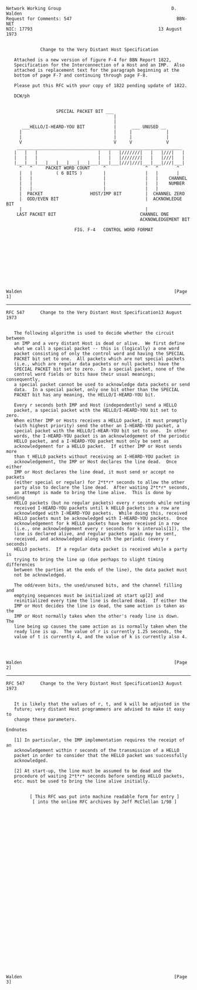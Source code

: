    Network Working Group                                          D. Walden
    Request for Comments: 547                                        BBN-NET
    NIC: 17793                                                13 August 1973


                 Change to the Very Distant Host Specification

       Attached is a new version of figure F-4 for BBN Report 1822,
       Specification for the Interconnection of a Host and an IMP.  Also
       attached is replacement text for the paragraph beginning at the
       bottom of page F-7 and continuing through page F-8.

       Please put this RFC with your copy of 1822 pending update of 1822.

       DCW/ph


                       SPECIAL PACKET BIT ___
                                             |
                                             |
          ___HELLO/I-HEARD-YOU BIT           |      ___ UNUSED __
         |                                   |     |             |
         |                                   |     |             |
         V                                   V     V             V
        _______________________________________________________________
       |   |   |                       |   |   |///////|   |   |///|   |
       |   |   |                       |   |   |///////|   |   |///|   |
       |___|___|___|___|___|___|___|___|___|___|///|///|___|___|///|___|
         ^   ^     PACKET WORD COUNT     ^               ^   ^       ^
         |   |         ( 6 BITS )        |               |   |       |
         |   |                           |               |   |    CHANNEL
         |   |                           |               |   |    NUMBER
         |   |                           |               |   |
         |  PACKET                  HOST/IMP BIT         |  CHANNEL ZERO
         |  ODD/EVEN BIT                                 |  ACKNOWLEDGE BIT
         |                                               |
        LAST PACKET BIT                                CHANNEL ONE
                                                       ACKNOWLEDGEMENT BIT

                              FIG. F-4   CONTROL WORD FORMAT











    Walden                                                          [Page 1]

------------------------------------------------------------------------

``` newpage
RFC 547      Change to the Very Distant Host Specification13 August 1973


   The following algorithm is used to decide whether the circuit between
   an IMP and a very distant Host is dead or alive.  We first define
   what we call a special packet -- this is (logically) a one word
   packet consisting of only the control word and having the SPECIAL
   PACKET bit set to one.  All packets which are not special packets
   (i.e., which are regular data packets or null packets) have the
   SPECIAL PACKET bit set to zero.  In a special packet, none of the
   control word fields or bits have their usual meanings; consequently,
   a special packet cannot be used to acknowledge data packets or send
   data.  In a special packet, only one bit other than the SPECIAL
   PACKET bit has any meaning, the HELLO/I-HEARD-YOU bit.

   Every r seconds both IMP and Host (independently) send a HELLO
   packet, a special packet with the HELLO/I-HEARD-YOU bit set to zero.
   When either IMP or Hosts receives a HELLO packet, it must promptly
   (with highest priority) send the other an I-HEARD-YOU packet, a
   special packet with the HELLO/I-HEAR-YOU bit set to one.  In other
   words, the I-HEARD-YOU packet is an acknowledgement of the periodic
   HELLO packet, and a I-HEARD-YOU packet must only be sent as
   acknowledgement for a HELLO packet.  If either IMP or Host sends more
   than t HELLO packets without receiving an I-HEARD-YOU packet in
   acknowledgement, the IMP or Host declares the line dead.  Once either
   IMP or Host declares the line dead, it must send or accept no packets
   (either special or regular) for 2*t*r* seconds to allow the other
   party also to declare the line dead.  After waiting 2*t*r* seconds,
   an attempt is made to bring the line alive.  This is done by sending
   HELLO packets (but no regular packets) every r seconds while noting
   received I-HEARD-YOU packets until k HELLO packets in a row are
   acknowledged with I-HEARD-YOU packets.  While doing this, received
   HELLO packets must be acknowledged with I-HEARD-YOU packets.  Once
   acknowledgement for k HELLO packets have been received in a row
   (i.e., one acknowledgement every r seconds for k intervals[1]), the
   line is declared alive, and regular packets again may be sent,
   received, and acknowledged along with the periodic (every r seconds)
   HELLO packets.  If a regular data packet is received while a party is
   trying to bring the line up (due perhaps to slight timing differences
   between the parties at the ends of the line), the data packet must
   not be acknowledged.

   The odd/even bits, the used/unused bits, and the channel filling and
   emptying sequences must be initialized at start up[2] and
   reinitialized every time the line is declared dead.  If either the
   IMP or Host decides the line is dead, the same action is taken as the
   IMP or Host normally takes when the other's ready line is down.  The
   line being up causes the same action as is normally taken when the
   ready line is up.  The value of r is currently 1.25 seconds, the
   value of t is currently 4, and the value of k is currently also 4.




Walden                                                          [Page 2]
```

------------------------------------------------------------------------

``` newpage
RFC 547      Change to the Very Distant Host Specification13 August 1973


   It is likely that the values of r, t, and k will be adjusted in the
   future; very distant Host programmers are advised to make it easy to
   change these parameters.

Endnotes

   [1] In particular, the IMP implementation requires the receipt of an
   acknowledgement within r seconds of the transmission of a HELLO
   packet in order to consider that the HELLO packet was successfully
   acknowledged.

   [2] At start-up, the line must be assumed to be dead and the
   procedure of waiting 2*t*r* seconds before sending HELLO packets,
   etc. must be used to bring the line alive initially.


         [ This RFC was put into machine readable form for entry ]
          [ into the online RFC archives by Jeff McClellan 1/98 ]

































Walden                                                          [Page 3]
```
